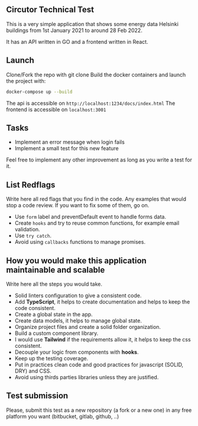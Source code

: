 ## Circutor Technical Test

This is a very simple application that shows some energy data Helsinki buildings from 1st January 2021 to around 28 Feb 2022.

It has an API written in GO and a frontend written in React.

## Launch

Clone/Fork the repo with git clone <url>
Build the docker containers and launch the project with:
```sh
docker-compose up --build
```

The api is accessible on `http://localhost:1234/docs/index.html`
The frontend is accessible on `localhost:3001`

## Tasks

- Implement an error message when login fails
- Implement a small test for this new feature

Feel free to implement any other improvement as long as you write a test for it.

## List Redflags

Write here all red flags that you find in the code. Any examples that would stop a code review. If you want to fix some of them, go on.

* Use `form` label and preventDefault event to handle forms data.
* Create `hooks` and try to reuse common functions, for example email validation.
* Use `try catch`.
* Avoid using `callbacks` functions to manage promises.

## How you would make this application maintainable and scalable

Write here all the steps you would take.

* Solid linters configuration to give a consistent code.
* Add **TypeScript**, it helps to create documentation and helps to keep the code consistent.
* Create a global state in the app.
* Create data models, it helps to manage global state.
* Organize project files and create a solid folder organization.
* Build a custom component library.
* I would use **Tailwind** if the requirements allow it, it helps to keep the css consistent.
* Decouple your logic from components with **hooks**.
* Keep up the testing coverage.
* Put in practices clean code and good practices for javascript (SOLID, DRY) and CSS.
* Avoid using thirds parties libraries unless they are justified.

## Test submission

Please, submit this test as a new repository (a fork or a new one) in any free platform you want (bitbucket, gitlab, github, ..)